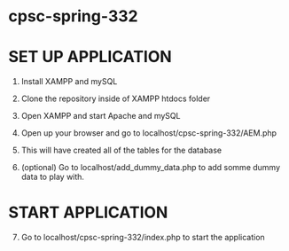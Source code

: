 # cpsc-spring-332

# SET UP APPLICATION

1.  Install XAMPP and mySQL

2.  Clone the repository inside of XAMPP htdocs folder

3.  Open XAMPP and start Apache and mySQL

4.  Open up your browser and go to localhost/cpsc-spring-332/AEM.php

5.  This will have created all of the tables for the database

6.  (optional) Go to localhost/add_dummy_data.php to add somme dummy data to play with.

# START APPLICATION

7.  Go to localhost/cpsc-spring-332/index.php to start the application
